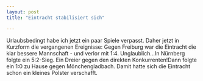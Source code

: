 ```yaml
---
layout: post
title: "Eintracht stabilisiert sich"

---
```


Urlaubsbedingt habe ich jetzt ein paar Spiele verpasst. Daher jetzt in Kurzform die vergangenen Ereignisse: Gegen Freiburg war die Eintracht die klar bessere Mannschaft - und verlor mit 1:4. Unglaublich...In Nürnberg folgte ein 5:2-Sieg. Ein Dreier gegen den direkten Konkurrenten!Dann folgte ein 1:0 zu Hause gegen Mönchengladbach. Damit hatte sich die Eintracht schon ein kleines Polster verschafft.


